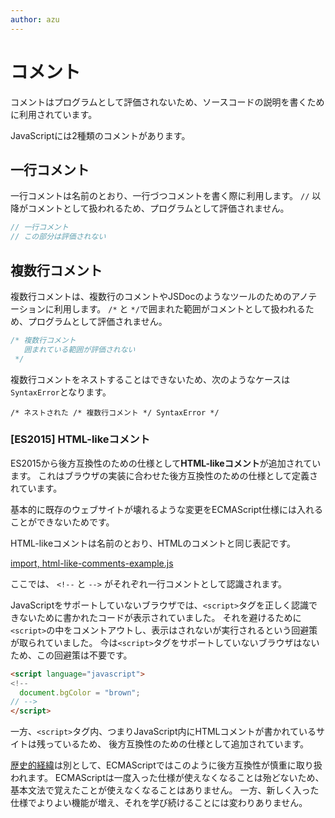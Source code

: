 ```yaml
---
author: azu
---
```


# コメント

コメントはプログラムとして評価されないため、ソースコードの説明を書くために利用されています。

JavaScriptには2種類のコメントがあります。

## 一行コメント

一行コメントは名前のとおり、一行づつコメントを書く際に利用します。
`//` 以降がコメントとして扱われるため、プログラムとして評価されません。

```js
// 一行コメント
// この部分は評価されない
```

## 複数行コメント

複数行コメントは、複数行のコメントやJSDocのようなツールのためのアノテーションに利用します。
`/*` と `*/`で囲まれた範囲がコメントとして扱われるため、プログラムとして評価されません。

 
```js
/* 複数行コメント
   囲まれている範囲が評価されない
 */
```

複数行コメントをネストすることはできないため、次のようなケースは`SyntaxError`となります。

```
/* ネストされた /* 複数行コメント */ SyntaxError */
```

### [ES2015] HTML-likeコメント 

ES2015から後方互換性のための仕様として**HTML-likeコメント**が追加されています。
これはブラウザの実装に合わせた後方互換性のための仕様として定義されています。

基本的に既存のウェブサイトが壊れるような変更をECMAScript仕様には入れることができないためです。

HTML-likeコメントは名前のとおり、HTMLのコメントと同じ表記です。

[import, html-like-comments-example.js](src/html-like-comments-example.js)

ここでは、 `<!--` と `-->` がそれぞれ一行コメントとして認識されます。

JavaScriptをサポートしていないブラウザでは、`<script>`タグを正しく認識できないために書かれたコードが表示されていました。
それを避けるために`<script>`の中をコメントアウトし、表示はされないが実行されるという回避策が取られていました。
今は`<script>`タグをサポートしていないブラウザはないため、この回避策は不要です。

```html
<script language="javascript">
<!--
  document.bgColor = "brown";
// -->
</script>
```

一方、`<script>`タグ内、つまりJavaScript内にHTMLコメントが書かれているサイトは残っているため、
後方互換性のための仕様として追加されています。

[歴史的経緯][ES6 In Depth: Arrow functions]は別として、ECMAScriptではこのように後方互換性が慎重に取り扱われます。
ECMAScriptは一度入った仕様が使えなくなることは殆どないため、基本文法で覚えたことが使えなくなることはありません。
一方、新しく入った仕様でよりよい機能が増え、それを学び続けることには変わりありません。

[Annex B (normative)]: http://www.ecma-international.org/ecma-262/6.0/#sec-additional-ecmascript-features-for-web-browsers
[ES6 In Depth: Arrow functions]: https://dev.mozilla.jp/2016/03/es6-in-depth-arrow-functions/ "ES6 In Depth: Arrow functions | Mozilla Developer Street (modest)"
